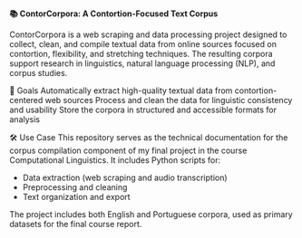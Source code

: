 **📚 ContorCorpora: A Contortion-Focused Text Corpus**

ContorCorpora is a web scraping and data processing project designed to collect, clean, and compile textual data from online sources focused on contortion, flexibility, and stretching techniques. The resulting corpora support research in linguistics, natural language processing (NLP), and corpus studies.

🎯 Goals
Automatically extract high-quality textual data from contortion-centered web sources
Process and clean the data for linguistic consistency and usability
Store the corpora in structured and accessible formats for analysis

🛠️ Use Case
This repository serves as the technical documentation for the corpus compilation component of my final project in the course Computational Linguistics. 
It includes Python scripts for:
- Data extraction (web scraping and audio transcription)
- Preprocessing and cleaning
- Text organization and export

The project includes both English and Portuguese corpora, used as primary datasets for the final course report.
